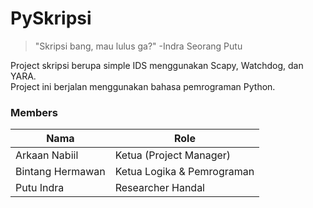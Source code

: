 # PySkripsi
>"Skripsi bang, mau lulus ga?" -Indra Seorang Putu

Project skripsi berupa simple IDS menggunakan Scapy, Watchdog, dan YARA.  
Project ini berjalan menggunakan bahasa pemrograman Python.

### Members
| Nama             | Role                       |
|------------------|----------------------------|
| Arkaan Nabiil    | Ketua (Project Manager)    |
| Bintang Hermawan | Ketua Logika & Pemrograman |
| Putu Indra       | Researcher Handal          |

